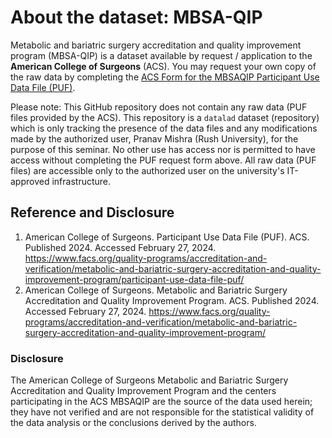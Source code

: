 # About the dataset: MBSA-QIP

Metabolic and bariatric surgery accreditation and quality improvement program (MBSA-QIP) is a dataset available by request / application to the **American College of Surgeons** (ACS). You may request your own copy of the raw data by completing the [ACS Form for the MBSAQIP Participant Use Data File (PUF)](https://www.facs.org/quality-programs/accreditation-and-verification/metabolic-and-bariatric-surgery-accreditation-and-quality-improvement-program/participant-use-data-file-puf/).

Please note: This GitHub repository does not contain any raw data (PUF files provided by the ACS). This repository is a `datalad` dataset (repository) which is only tracking the presence of the data files and any modifications made by the authorized user, Pranav Mishra (Rush University), for the purpose of this seminar. No other use has access nor is permitted to have access without completing the PUF request form above. All raw data (PUF files) are accessible only to the authorized user on the university's IT-approved infrastructure.


## Reference and Disclosure

1. American College of Surgeons. Participant Use Data File (PUF). ACS. Published 2024. Accessed February 27, 2024. https://www.facs.org/quality-programs/accreditation-and-verification/metabolic-and-bariatric-surgery-accreditation-and-quality-improvement-program/participant-use-data-file-puf/
2. American College of Surgeons. Metabolic and Bariatric Surgery Accreditation and Quality Improvement Program. ACS. Published 2024. Accessed February 27, 2024. https://www.facs.org/quality-programs/accreditation-and-verification/metabolic-and-bariatric-surgery-accreditation-and-quality-improvement-program/


### Disclosure

The American College of Surgeons Metabolic and Bariatric Surgery
Accreditation and Quality Improvement Program and the centers
participating in the ACS MBSAQIP are the source of the data used
herein; they have not verified and are not responsible for the statistical
validity of the data analysis or the conclusions derived by the authors. 